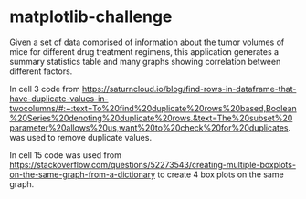 # matplotlib-challenge
Given a set of data comprised of information about the tumor volumes of mice for different drug treatment regimens, this application generates a summary statistics table and many graphs showing correlation between different factors. 

In cell 3 code from https://saturncloud.io/blog/find-rows-in-dataframe-that-have-duplicate-values-in-twocolumns/#:~:text=To%20find%20duplicate%20rows%20based,Boolean%20Series%20denoting%20duplicate%20rows.&text=The%20subset%20parameter%20allows%20us,want%20to%20check%20for%20duplicates. was used to remove duplicate values.

In cell 15 code was used from https://stackoverflow.com/questions/52273543/creating-multiple-boxplots-on-the-same-graph-from-a-dictionary to create 4 box plots on the same graph.
